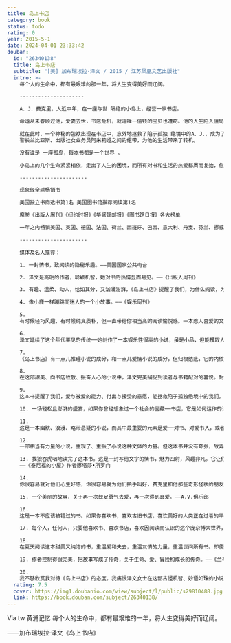```yaml
---
title: 岛上书店
category: book
status: todo
rating: 0
year: 2015-5-1
date: 2024-04-01 23:33:42
douban:
  id: "26340138"
  title: 岛上书店
  subtitle: "[美] 加布瑞埃拉·泽文 / 2015 / 江苏凤凰文艺出版社"
  intro: >-
    每个人的生命中，都有最艰难的那一年，将人生变得美好而辽阔。

    ---------------------

    A．J．费克里，人近中年，在一座与世 隔绝的小岛上，经营一家书店。

    命运从未眷顾过他，爱妻去世，书店危机，就连唯一值钱的宝贝也遭窃。他的人生陷入僵局，他的内心沦为 荒 岛。

    就在此时，一个神秘的包袱出现在书店中，意外地拯救了陷于孤独 绝境中的A．J．，成为了连接他和妻姐伊斯梅、
    警长兰比亚斯、出版社女业务员阿米莉娅之间的纽带，为他的生活带来了转机。

    没有谁是 一座孤岛，每本书都是一个世界 。

    小岛上的几个生命紧紧相依，走出了人生的困境，而所有对书和生活的热爱都周而复始，愈加汹涌。

    ----------------------

    现象级全球畅销书

    美国独立书商选书第1名 美国图书馆推荐阅读第1名

    席卷《出版人周刊》《纽约时报》《华盛顿邮报》《图书馆日报》各大榜单

    一年之内畅销美国、英国、德国、法国、荷兰、西班牙、巴西、意大利、丹麦、芬兰、挪威、瑞典、冰岛、波兰、加拿大、土耳其、以色列、日本、韩国等25国！

    ----------------------

    媒体及名人推荐：

    1. 一封情书，致阅读的隐秘乐趣。——美国国家公共电台

    2. 泽文是高明的作者，聪颖机智，她对书的热情显而易见。──《出版人周刊》

    3. 有趣、温柔、动人，恰如其分，又汹涌澎湃，《岛上书店》提醒了我们，为什么阅读，为什么去爱。——《图书馆日报》

    4. 像小鹿一样蹦跳而迷人的一个小故事。——《娱乐周刊》

    5.
    有时候轻巧风趣，有时候纯真质朴，但一直带给你相当高的阅读愉悦感。一本惹人喜爱的文学小说，讲的是独立书店的孤傲老板，卖书和寻找真爱的故事。——《柯克斯书评》

    6.
    泽文延续了这个年代罕见的传统──她创作了一本娱乐性很高的小说，虽是小品，但能攫取人心；尽管有趣，却不甜腻滥情。更难得的是，她对书、书店以及爱书人的未来，充满见解。──《华盛顿邮报》

    7.
    《岛上书店》有一点儿推理小说的成分，和一点儿爱情小说的成分，但归根结底，它的内核是一个关于爱的故事：对书本的爱，对家人的爱，对周围每个人的善意与爱。它自身就携带了爱的魔咒，这是你今年的必读之书。——《书页》

    8.
    在这部甜美、向书店致敬、振奋人心的小说中，泽文完美捕捉到读者与书籍配对的喜悦。耐人寻味的角色、对于书籍销售的深入理解、关于经典作品的精辟评论，还有对读书会以及营销活动的幽默描述，爱书人将难以抗拒。──《书单》

    9.
    这本书提醒了我们，爱与被爱的能力、付出与接受的意愿，能拯救陷于孤独绝境中的我们。一则美妙、动人的故事，关于人生的救赎与转化，它会在你胸中回荡许久许久。──《我在雨中等你》作者加思•斯坦

    10. 一场轻松且澎湃的盛宴，如果你曾经想象过一个社会的宝藏──书店，它是如何运作的话，这本书非常合你胃口。──《食欲风暴》作者洁米•艾廷博格

    11.
    这是一本幽默、浪漫、略带悬疑的小说，而其中最重要的元素是爱──对书、对爱书人，或者应该说是对人性不完美荣光的爱。──《雪地里的女孩》作者艾欧文•艾维

    12.
    一部相当有力量的小说，重现了、重振了小说这种文体的力量。但这本书并没有夸张，故弄玄虚，迂腐地掉书袋，或者来点不着边际的哲学思考。《岛上书店》是写给真正热爱书本的那群人的，他们能准确地认出一个叙述得绝妙的故事，并准确感受到这个故事饱含的力量。——《多伦多国际邮报》

    13. 我狼吞虎咽地读完了这本书。这是一封写给文字的情书，魅力四射，风趣非凡。它让你一直开心一直微笑，但喉头又时常哽咽。
    ——《泰尼福的小屋》作者娜塔莎•所罗门

    14.
    你很容易就对他们心生好感，你很容易就为他们拍手叫好，费克里和他那些奇形怪状的朋友们家人们，他们温柔、温暖，脆弱，古怪，就像曾经也处于困境中的你和我。这本书能轻松成为畅销书黑马。毕竟，《岛上书店》实在魅力非凡，光芒四射。——《明尼阿波利斯市星星先驱报》

    15. 一个美丽的故事，关于再一次鼓足勇气去爱，再一次得到真爱。——A.V.俱乐部

    16.
    这是一本不应该被错过的书。如果你喜欢书，喜欢古旧书店，喜欢美好的人类正在过着的平凡而美好的生活，你一定爱上这本《岛上书店》！事实上，我想我应该去再读一遍这个故事了！——《罗诺克时报》

    17. 每个人，任何人，只要他喜欢书、喜欢书店，喜欢因阅读而认识的这个庞杂博大世界，那他就会不可自拔爱上这本书。——《维齐塔鹰报》

    18.
    在夏天阅读这本甜美又纯洁的书，重温爱和失去，重温友情的力量，重温世间所有书。即使身在盛夏，也仿佛是在微风徐徐的某个春日，那天阳光灿烂却温和，惠泽大地万物。你不想这天结束，你不想这场阅读结束。——《家庭圈》杂志

    19. 作者控制得很完美，把故事写成了传奇，关于生命、爱、冒险和成长的传奇。——《兰辛州日报》

    20.
    我不够欣赏我对待《岛上书店》的态度。我痛恨泽文女士在这部古怪机智、妙语如珠的小说中展示出来的技巧和大师风范。我讨厌这部小说，它竟然如此好读，如此引人入胜。我深深憎恶这部小说要命的见鬼的魅力，我还憎恶它的简洁精当，憎恶它的干脆利落，憎恶它的清新洗练！嗷嗷嗷！……最终评语：这次像闪电一般的快速阅读实在太太太令人享受了！我要把这本书藏在过期杂志后面不让人看到……——《图书馆日报》“给伙计们的书”博客
  rating: 7.5
  cover: https://img1.doubanio.com/view/subject/l/public/s29810488.jpg
  link: https://book.douban.com/subject/26340138/
---
```


Via tw 黄浦记忆 每个人的生命中，都有最艰难的一年，将人生变得美好而辽阔。

——加布瑞埃拉·泽文《岛上书店》